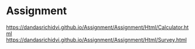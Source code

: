 # Assignment

 https://dandasrichidvi.github.io/Assignment/Assignment/Html/Calculator.html
  https://dandasrichidvi.github.io/Assignment/Assignment/Html/Survey.html
